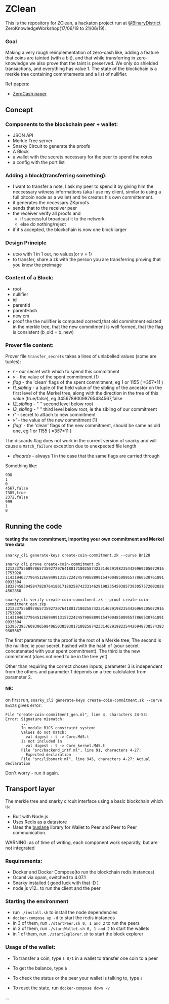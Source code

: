 # ZClean

This is the repository for ZClean, a hackaton project run at [@BinaryDistrict](https://twitter.com/BinaryDistrict) ZeroKnowledgeWorkshop(17/06/19 to 21/06/19).

### Goal

Making a very rough reimplementation of zero-cash like, adding a feature that coins are tainted (with a bit), and that while transferring in zero-knowledge we also prove that the taint is preserved. We only do shielded transactions, and everything has value 1.
The state of the blockchain is a merkle tree containing commitements and a list of nullifier.

Ref papers:

- [ZeroCash paper](http://zerocash-project.org/media/pdf/zerocash-oakland2014.pdf)

## Concept

### Components to the blockchain peer + wallet:

- JSON API
- Merkle Tree server
- Snarky Circuit to generate the proofs
- A Block
- a wallet with the secrets necessary for the peer to spend the notes
- a config with the port list

### Adding a block(transferring something):

- I want to transfer a note, I ask my peer to spend it by giving him the neccessary witness informations (aka I use my client, similar to using a full bitcoin node as a wallet) and he creates his own committement.
- it generates the necessary ZKproofs
- sends that to the receiver peer
- the receiver verify all proofs and
  - if successful broadcast it to the network
  - else do nothing/reject
- if it's accepted, the blockchain is now one block larger


### Design Principle

- utxo with 1 in 1 out, no values(or v = 1)
- to transfer, share a zk with the person you are transferring proving that you know the preimage


### Content of a Block:

- root
- nullifier
- id
- parentId
- parentHash
- new cm
- proof the the nullifier is computed correctl,that old commitment existed in the merkle tree, that the new commitment is well formed, that the flag is consistent (b_old = b_new)

### Prover file content:
Prover file `transfer_secrets` takes a lines of unlabelled values (some are tuples):

*  *r* - our secret with which to spend this commitment
*  *v* - the value of the spent commitment (1)
*  *flag* - the 'clean' flags of the spent commitment, eg 1 or 1155 ( =3*5*7*11 )
*  *l1_sibling* - a tuple of the field value of the sibling of the ancestor on the first level of the Merkel tree, along with the direction in the tree of this value (true/false), eg 34567890098765434567,false
*  *l2_sibling* - " " second level below root
*  *l3_sibling* - " " third level below root, ie the sibling of our commitment
*  *r'* - secret to attach to new commitment
*  *v'* - the value of the new commitment (1)
*  *flag'* - the 'clean' flags of the new commitment, should be same as old one, eg 1 or 1155 ( =3*5*7*11 )

The discards flag does not work in the current version of snarky and will cause a `Match_failure` exception due to unexpected file length
*  *discards* - always 1 in the case that the same flags are carried through


Something like:
```
998
1
0
4567,false
7385,true
2372,false
999
1
0
```

## Running the code

#### testing the raw commitment, importing your own commitment and Merkel tree data
`snarky_cli generate-keys create-coin-commitment.zk --curve Bn128`

`snarky_cli prove create-coin-commitment.zk 12123375568978657359272076418017180258742331462919823544269692050729161753928 11431946377964512669499131572242457906889915470048508955778605307618910933504
18327458394584782076418017180258742331462919823545938573930575720020284562850`

`snarky_cli verify create-coin-commitment.zk --proof create-coin-commitment_gen.zkp 12123375568978657359272076418017180258742331462919823544269692050729161753928 11431946377964512669499131572242457906889915470048508955778605307618910933504 15395739576093065984065038593017180258742331462919823544269487385743839305867`

The first paramteter to the proof is the root of a Merkle tree;
The second is the nullifier, ie your secret, hashed with the hash of (your secret concatenated with your spent commitment).
The third is the new commitment (does not need to be in the tree yet)

Other than requiring the correct chosen inputs, parameter 3 is independent from the others and parameter 1 depends on a tree calclulated  from parameter 2.


#### NB:
on first run, `snarky_cli generate-keys create-coin-commitment.zk --curve Bn128` gives error:
```
File "create-coin-commitment_gen.ml", line 4, characters 24-53:
Error: Signature mismatch:
       ...
       In module R1CS_constraint_system:
       Values do not match:
         val digest : t -> Core.Md5.t
       is not included in
         val digest : t -> Core_kernel.Md5.t
       File "src/backend_intf.ml", line 91, characters 4-27:
         Expected declaration
       File "src/libsnark.ml", line 945, characters 4-27: Actual declaration
```
Don't worry - run it again.

## Transport layer

The merkle tree and snarky circuit interface using a basic blockchain which is:
- Buit with Node.js
- Uses Redis as a datastore
- Uses the [buslane](https://www.npmjs.com/package/buslane) library for Wallet to Peer and Peer to Peer communication.

WARNING: as of time of writing, each component work separatly, but are not integrated

### Requirements:

- Docker and Docker Compose(to run the blockchain redis instances)
- Ocaml via opam, switched to 4.07.1
- Snarky installed ( good luck with that :D )
- node.js v12.*.* to run the client and the peer

### Starting the environment

- run `./install.sh` to install the node dependencies
- `docker-compose up -d` to start the redis instances
- in 3 of them, run `./startPeer.sh 0, 1 and 2` to run the peers
- in 3 of them, run `./startWallet.sh 0, 1 and 2` to start the wallets
- in 1 of them, run `./startExplorer.sh` to start the block explorer

### Usage of the wallet:

- To transfer a coin, type `t 0/1` in a wallet to transfer one coin to a peer
- To get the balance, type `b`
- To check the status or the peer your wallet is talking to, type `s`

- To reset the state, run `docker-compose down -v`


...
